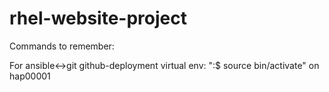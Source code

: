 # rhel-website-project

Commands to remember:

For ansible<->git github-deployment virtual env: ":$ source bin/activate" on hap00001

